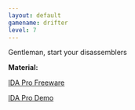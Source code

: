 ```yaml
---
layout: default
gamename: drifter
level: 7
---
```

Gentleman, start your disassemblers

**Material:**

[IDA Pro Freeware][]

[IDA Pro Demo][]

  [IDA Pro Freeware]: http://www.hex-rays.com/idapro/idadownfreeware.htm
  [IDA Pro Demo]: http://www.hex-rays.com/idapro/idadowndemo.htm
